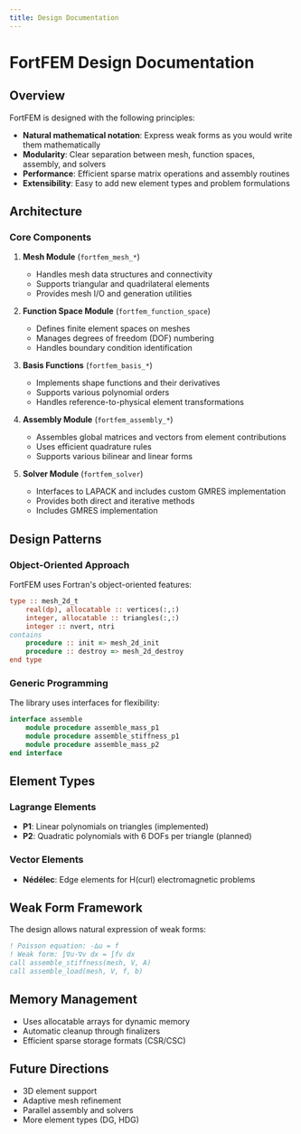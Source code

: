 ```yaml
---
title: Design Documentation
---
```


# FortFEM Design Documentation

## Overview

FortFEM is designed with the following principles:
- **Natural mathematical notation**: Express weak forms as you would write them mathematically
- **Modularity**: Clear separation between mesh, function spaces, assembly, and solvers
- **Performance**: Efficient sparse matrix operations and assembly routines
- **Extensibility**: Easy to add new element types and problem formulations

## Architecture

### Core Components

1. **Mesh Module** (`fortfem_mesh_*`)
   - Handles mesh data structures and connectivity
   - Supports triangular and quadrilateral elements
   - Provides mesh I/O and generation utilities

2. **Function Space Module** (`fortfem_function_space`)
   - Defines finite element spaces on meshes
   - Manages degrees of freedom (DOF) numbering
   - Handles boundary condition identification

3. **Basis Functions** (`fortfem_basis_*`)
   - Implements shape functions and their derivatives
   - Supports various polynomial orders
   - Handles reference-to-physical element transformations

4. **Assembly Module** (`fortfem_assembly_*`)
   - Assembles global matrices and vectors from element contributions
   - Uses efficient quadrature rules
   - Supports various bilinear and linear forms

5. **Solver Module** (`fortfem_solver`)
   - Interfaces to LAPACK and includes custom GMRES implementation
   - Provides both direct and iterative methods
   - Includes GMRES implementation

## Design Patterns

### Object-Oriented Approach
FortFEM uses Fortran's object-oriented features:
```fortran
type :: mesh_2d_t
    real(dp), allocatable :: vertices(:,:)
    integer, allocatable :: triangles(:,:)
    integer :: nvert, ntri
contains
    procedure :: init => mesh_2d_init
    procedure :: destroy => mesh_2d_destroy
end type
```

### Generic Programming
The library uses interfaces for flexibility:
```fortran
interface assemble
    module procedure assemble_mass_p1
    module procedure assemble_stiffness_p1
    module procedure assemble_mass_p2
end interface
```

## Element Types

### Lagrange Elements
- **P1**: Linear polynomials on triangles (implemented)
- **P2**: Quadratic polynomials with 6 DOFs per triangle (planned)

### Vector Elements  
- **Nédélec**: Edge elements for H(curl) electromagnetic problems

## Weak Form Framework

The design allows natural expression of weak forms:
```fortran
! Poisson equation: -∆u = f
! Weak form: ∫∇u·∇v dx = ∫fv dx
call assemble_stiffness(mesh, V, A)
call assemble_load(mesh, V, f, b)
```

## Memory Management

- Uses allocatable arrays for dynamic memory
- Automatic cleanup through finalizers
- Efficient sparse storage formats (CSR/CSC)

## Future Directions

- 3D element support
- Adaptive mesh refinement
- Parallel assembly and solvers
- More element types (DG, HDG)